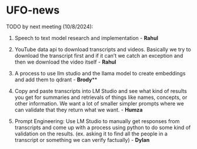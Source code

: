 # UFO-news

TODO by next meeting (10/8/2024):

1. Speech to text model research and implementation - **Rahul**

2. YouTube data api to download transcripts and videos.  Basically we try to download the transcript first and if it can’t we catch an exception and then we download the video itself - **Rahul**

3. A process to use llm studio and the llama model to create embeddings and add them to qdrant - **Brody****

4. Copy and paste transcripts into LM Studio and see what kind of results you get for summaries and retrievals of things like names, concepts, or other information. We want a lot of smaller simpler prompts where we can validate that they return what we want. - **Humza**

5. Prompt Engineering: Use LM Studio to manually get responses from transcripts and come up with a process using python to do some kind of validation on the results.
(ex. asking it to find all the people in a transcript or something we can verify factually) - **Dylan**
